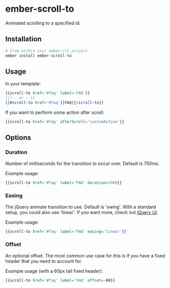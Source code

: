 # ember-scroll-to

Animated scrolling to a specified id.

## Installation

```bash
# From within your ember-cli project
ember install ember-scroll-to
```

## Usage

In your template:

```hbs
{{scroll-to href='#faq' label='FAQ'}}
{{!-- or --}}
{{#scroll-to href='#faq'}}FAQ{{/scroll-to}}
```

If you want to perform some action after scroll:

```hbs
{{scroll-to href='#faq' afterScroll='customAction'}}
```

## Options

### Duration
Number of milliseconds for the transition to occur over. Default is 750ms.

Example usage:
```hbs
{{scroll-to href='#faq' label='FAQ' duration=1000}}
```

### Easing
The jQuery animate transition to use. Default is 'swing'. With a standard setup,
you could also use 'linear'. If you want more, check out [jQuery UI](http://jqueryui.com/).

Example usage:
```hbs
{{scroll-to href='#faq' label='FAQ' easing='linear'}}
```

### Offset
An optional offset. The most common use case for this is if you have a fixed header
that you need to account for.

Example usage (with a 60px tall fixed header):
```hbs
{{scroll-to href='#faq' label='FAQ' offset=-60}}
```
